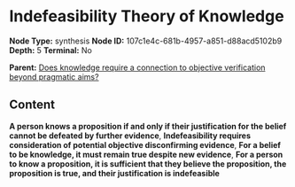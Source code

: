 # Indefeasibility Theory of Knowledge

**Node Type:** synthesis
**Node ID:** 107c1e4c-681b-4957-a851-d88acd5102b9
**Depth:** 5
**Terminal:** No

**Parent:** [Does knowledge require a connection to objective verification beyond pragmatic aims?](does-knowledge-require-a-connection-to-objective-verification-beyond-pragmatic-aims-antithesis-0ac22944-ab16-49ed-888e-df1eb68d5744.md)

## Content

**A person knows a proposition if and only if their justification for the belief cannot be defeated by further evidence**, **Indefeasibility requires consideration of potential objective disconfirming evidence**, **For a belief to be knowledge, it must remain true despite new evidence**, **For a person to know a proposition, it is sufficient that they believe the proposition, the proposition is true, and their justification is indefeasible**
